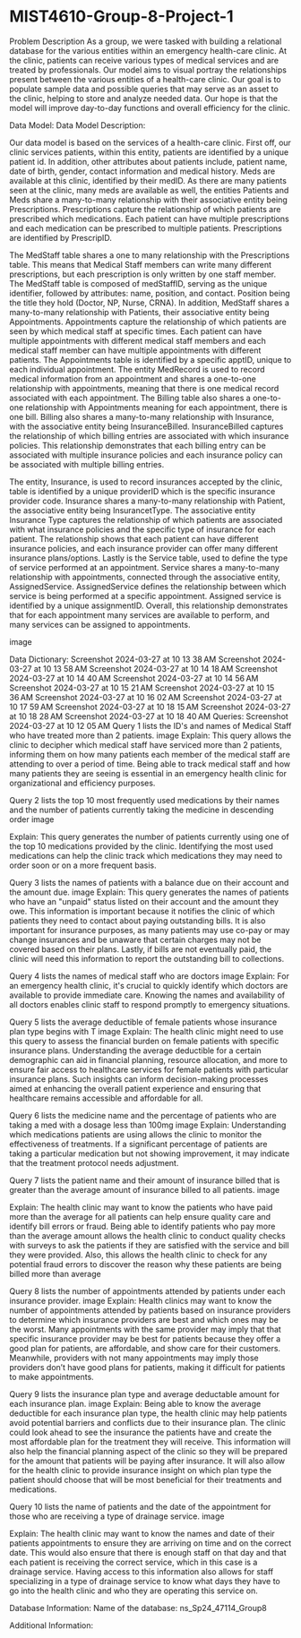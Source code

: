 # MIST4610-Group-8-Project-1
Problem Description
As a group, we were tasked with building a relational database for the various entities within an emergency health-care clinic. At the clinic, patients can receive various types of medical services and are treated by professionals. Our model aims to visual portray the relationships present between the various entities of a health-care clinic. Our goal is to populate sample data and possible queries that may serve as an asset to the clinic, helping to store and analyze needed data. Our hope is that the model will improve day-to-day functions and overall efficiency for the clinic.

Data Model:
Data Model Description:

Our data model is based on the services of a health-care clinic. First off, our clinic services patients, within this entity, patients are identified by a unique patient id. In addition, other attributes about patients include, patient name, date of birth, gender, contact information and medical history. Meds are available at this clinic, identified by their medID. As there are many patients seen at the clinic, many meds are available as well, the entities Patients and Meds share a many-to-many relationship with their associative entity being Prescriptions. Prescriptions capture the relationship of which patients are prescribed which medications. Each patient can have multiple prescriptions and each medication can be prescribed to multiple patients. Prescriptions are identified by PrescripID.

The MedStaff table shares a one to many relationship with the Prescriptions table. This means that Medical Staff members can write many different prescriptions, but each prescription is only written by one staff member. The MedStaff table is composed of medStaffID, serving as the unique identifier, followed by attributes: name, position, and contact. Position being the title they hold (Doctor, NP, Nurse, CRNA). In addition, MedStaff shares a many-to-many relationship with Patients, their associative entity being Appointments. Appointments capture the relationship of which patients are seen by which medical staff at specific times. Each patient can have multiple appointments with different medical staff members and each medical staff member can have multiple appointments with different patients. The Appointments table is identified by a specific apptID, unique to each individual appointment. The entity MedRecord is used to record medical information from an appointment and shares a one-to-one relationship with appointments, meaning that there is one medical record associated with each appointment. The Billing table also shares a one-to-one relationship with Appointments meaning for each appointment, there is one bill. Billing also shares a many-to-many relationship with Insurance, with the associative entity being InsuranceBilled. InsuranceBilled captures the relationship of which billing entries are associated with which insurance policies. This relationship demonstrates that each billing entry can be associated with multiple insurance policies and each insurance policy can be associated with multiple billing entries.

The entity, Insurance, is used to record insurances accepted by the clinic, table is identified by a unique providerID which is the specific insurance provider code. Insurance shares a many-to-many relationship with Patient, the associative entity being InsurancetType. The associative entity Insurance Type captures the relationship of which patients are associated with what insurance policies and the specific type of insurance for each patient. The relationship shows that each patient can have different insurance policies, and each insurance provider can offer many different insurance plans/options. Lastly is the Service table, used to define the type of service performed at an appointment. Service shares a many-to-many relationship with appointments, connected through the associative entity, AssignedService. AssignedService defines the relationship between which service is being performed at a specific appointment. Assigned service is identified by a unique assignmentID. Overall, this relationship demonstrates that for each appointment many services are available to perform, and many services can be assigned to appointments.

image

Data Dictionary:
Screenshot 2024-03-27 at 10 13 38 AM Screenshot 2024-03-27 at 10 13 58 AM Screenshot 2024-03-27 at 10 14 18 AM Screenshot 2024-03-27 at 10 14 40 AM Screenshot 2024-03-27 at 10 14 56 AM Screenshot 2024-03-27 at 10 15 21 AM Screenshot 2024-03-27 at 10 15 36 AM Screenshot 2024-03-27 at 10 16 02 AM Screenshot 2024-03-27 at 10 17 59 AM Screenshot 2024-03-27 at 10 18 15 AM Screenshot 2024-03-27 at 10 18 28 AM Screenshot 2024-03-27 at 10 18 40 AM
Queries:
Screenshot 2024-03-27 at 10 12 05 AM
Query 1 lists the ID's and names of Medical Staff who have treated more than 2 patients. image
Explain: This query allows the clinic to decipher which medical staff have serviced more than 2 patients, informing them on how many patients each member of the medical staff are attending to over a period of time. Being able to track medical staff and how many patients they are seeing is essential in an emergency health clinic for organizational and efficiency purposes.

Query 2 lists the top 10 most frequently used medications by their names and the number of patients currently taking the medicine in descending order
image

Explain: This query generates the number of patients currently using one of the top 10 medications provided by the clinic. Identifying the most used medications can help the clinic track which medications they may need to order soon or on a more frequent basis.

Query 3 lists the names of patients with a balance due on their account and the amount due. image
Explain: This query generates the names of patients who have an "unpaid" status listed on their account and the amount they owe. This information is important because it notifies the clinic of which patients they need to contact about paying outstanding bills. It is also important for insurance purposes, as many patients may use co-pay or may change insurances and be unaware that certain charges may not be covered based on their plans. Lastly, if bills are not eventually paid, the clinic will need this information to report the outstanding bill to collections.

Query 4 lists the names of medical staff who are doctors image
Explain: For an emergency health clinic, it's crucial to quickly identify which doctors are available to provide immediate care. Knowing the names and availability of all doctors enables clinic staff to respond promptly to emergency situations.

Query 5 lists the average deductible of female patients whose insurance plan type begins with T image
Explain: The health clinic might need to use this query to assess the financial burden on female patients with specific insurance plans. Understanding the average deductible for a certain demographic can aid in financial planning, resource allocation, and more to ensure fair access to healthcare services for female patients with particular insurance plans. Such insights can inform decision-making processes aimed at enhancing the overall patient experience and ensuring that healthcare remains accessible and affordable for all.

Query 6 lists the medicine name and the percentage of patients who are taking a med with a dosage less than 100mg image
Explain: Understanding which medications patients are using allows the clinic to monitor the effectiveness of treatments. If a significant percentage of patients are taking a particular medication but not showing improvement, it may indicate that the treatment protocol needs adjustment.

Query 7 lists the patient name and their amount of insurance billed that is greater than the average amount of insurance billed to all patients.
image

Explain: The health clinic may want to know the patients who have paid more than the average for all patients can help ensure quality care and identify bill errors or fraud. Being able to identify patients who pay more than the average amount allows the health clinic to conduct quality checks with surveys to ask the patients if they are satisfied with the service and bill they were provided. Also, this allows the health clinic to check for any potential fraud errors to discover the reason why these patients are being billed more than average

Query 8 lists the number of appointments attended by patients under each insurance provider. image
Explain: Health clinics may want to know the number of appointments attended by patients based on insurance providers to determine which insurance providers are best and which ones may be the worst. Many appointments with the same provider may imply that that specific insurance provider may be best for patients because they offer a good plan for patients, are affordable, and show care for their customers. Meanwhile, providers with not many appointments may imply those providers don’t have good plans for patients, making it difficult for patients to make appointments.

Query 9 lists the insurance plan type and average deductable amount for each insurance plan. image
Explain: Being able to know the average deductible for each insurance plan type, the health clinic may help patients avoid potential barriers and conflicts due to their insurance plan. The clinic could look ahead to see the insurance the patients have and create the most affordable plan for the treatment they will receive. This information will also help the financial planning aspect of the clinic so they will be prepared for the amount that patients will be paying after insurance. It will also allow for the health clinic to provide insurance insight on which plan type the patient should choose that will be most beneficial for their treatments and medications.

Query 10 lists the name of patients and the date of the appointment for those who are receiving a type of drainage service.
image

Explain: The health clinic may want to know the names and date of their patients appointments to ensure they are arriving on time and on the correct date. This would also ensure that there is enough staff on that day and that each patient is receiving the correct service, which in this case is a drainage service. Having access to this information also allows for staff specializing in a type of drainage service to know what days they have to go into the health clinic and who they are operating this service on.

Database Information:
Name of the database: ns_Sp24_47114_Group8

Additional Information:
